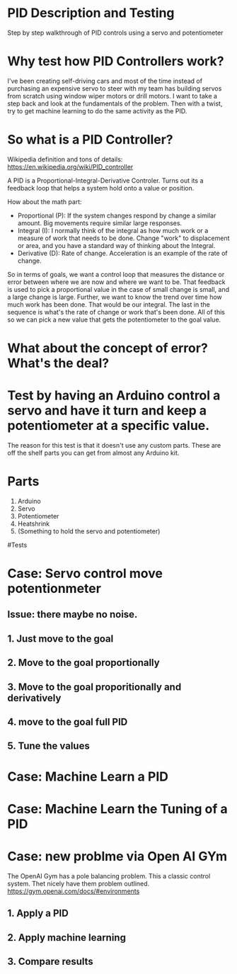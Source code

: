 # PID Description and Testing
Step by step walkthrough of PID controls using a servo and potentiometer

# Why test how PID Controllers work?

I've been creating self-driving cars and most of the time instead of purchasing an expensive servo to steer with my team has building servos from scratch using window wiper motors or drill motors. I want to take a step back and look at the fundamentals of the problem. Then with a twist, try to get machine learning to do the same activity as the PID.

# So what is a PID Controller?
Wikipedia definition and tons of details: https://en.wikipedia.org/wiki/PID_controller

A PID is a Proportional-Integral-Derivative Controler. Turns out its a feedback loop that helps a system hold onto a value or position.

How about the math part:
* Proportional (P): If the system changes respond by change a similar amount. Big movements require similar large responses.
* Integral (I): I normally think of the integral as how much work or a measure of work that needs to be done. Change "work" to displacement or area, and you have a standard way of thinking about the Integral. 
* Derivative (D): Rate of change. Acceleration is an example of the rate of change.

So in terms of goals, we want a control loop that measures the distance or error between where we are now and where we want to be. That feedback is used to pick a proportional value in the case of small change is small, and a large change is large. Further, we want to know the trend over time how much work has been done. That would be our integral. The last in the sequence is what's the rate of change or work that's been done. All of this so we can pick a new value that gets the potentiometer to the goal value.


# What about the concept of error? What's the deal?

# Test by having an Arduino control a servo and have it turn and keep a potentiometer at a specific value.

The reason for this test is that it doesn't use any custom parts. These are off the shelf parts you can get from almost any Arduino kit.

# Parts
 1. Arduino
 2. Servo
 3. Potentiometer
 4. Heatshrink
 5. (Something to hold the servo and potentiometer)
 
 #Tests
 
# Case: Servo control move potentionmeter
 ## Issue: there maybe no noise.
## 1. Just move to the goal

## 2. Move to the goal proportionally

## 3. Move to the goal proporitionally and derivatively

## 4. move to the goal full PID

## 5. Tune the values
 
# Case: Machine Learn a PID
# Case: Machine Learn the Tuning of a PID

# Case: new problme via Open AI GYm
The OpenAI Gym has a pole balancing problem. This a classic control system. Thet nicely have them problem outlined. https://gym.openai.com/docs/#environments


## 1. Apply a PID

## 2. Apply machine learning


## 3. Compare results
